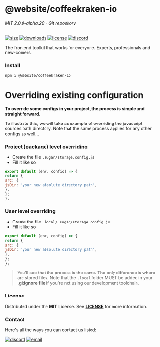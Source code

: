 
<!-- header -->
# @website/coffeekraken-io

###### [MIT](./license) 2.0.0-alpha.20 - [Git repository]()

<!-- shields -->
[![size](https://shields.io/bundlephobia/min/@website/coffeekraken-io?style=for-the-badge)](https://www.npmjs.com/package/@website/coffeekraken-io)
[![downloads](https://shields.io/npm/dm/@website/coffeekraken-io?style=for-the-badge)](https://www.npmjs.com/package/@website/coffeekraken-io)
[![license](https://shields.io/npm/l/@website/coffeekraken-io?style=for-the-badge)](./LICENSE)
[![discord](https://img.shields.io/discord/940362961682333767?color=5100FF&amp;label=Join%20us%20on%20Discord&amp;style=for-the-badge)](https://discord.gg/HzycksDJ)

<!-- description -->
The frontend toolkit that works for everyone. Experts, professionals and new-comers

<!-- install -->
### Install

```shell
npm i @website/coffeekraken-io
```

<!-- body -->

<!--
/**
* @name            Override configs
* @namespace       doc.config
* @type            Markdown
* @platform        md
* @status          stable
* @menu            Documentation / Configuration           /doc/config/override
*
* @since           2.0.0
* @author    Olivier Bossel <olivier.bossel@gmail.com> (https://coffeekraken.io)
*/
-->

# Overriding existing configuration

**To override some configs in your project, the process is simple and straight forward.**

To illustrate this, we will take as example of overriding the javascript sources path directory. Note that the same process applies for any other configs as well...

### Project (package) level overriding

-   Create the file `.sugar/storage.config.js`
-   Fill it like so

```js
export default (env, config) => {
return {
src: {
jsDir: 'your new absolute directory path',
},
};
};
```

### User level overriding

-   Create the file `.local/.sugar/storage.config.js`
-   Fill it like so

```js
export default (env, config) => {
return {
src: {
jsDir: 'your new absolute directory path',
},
};
};
```

> You'll see that the process is the same. The only difference is where are stored files. Note that the `.local` folder MUST be added in your **.gitignore file** if you're not using our development toolchain.


<!-- license -->
### License

Distributed under the **MIT** License. See **[LICENSE](./license)** for more information.

<!-- contact -->
### Contact

Here's all the ways you can contact us listed:

[![discord](https://img.shields.io/badge/Join%20us%20on%20discord-Join-blueviolet?style=[config.shieldsio.style]&amp;logo=discord)](https://discord.gg/HzycksDJ)
[![email](https://img.shields.io/badge/Email%20us-Go-green?style=[config.shieldsio.style]&amp;logo=Mail.Ru)](mailto:olivier.bossel@gmail.com)
